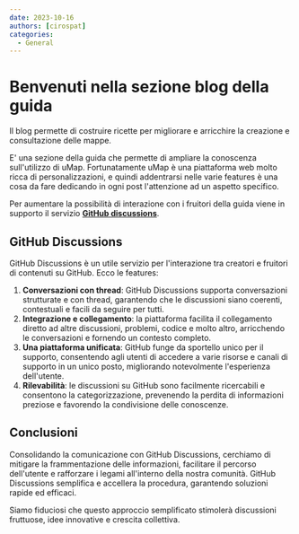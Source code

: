 ```yaml
---
date: 2023-10-16
authors: [cirospat]
categories:
  - General
---
```


# Benvenuti nella sezione blog della guida

Il blog permette di costruire ricette per migliorare e arricchire la creazione e consultazione delle mappe.

E' una sezione della guida che permette di ampliare la conoscenza sull'utilizzo di uMap. Fortunatamente uMap è una piattaforma web molto ricca di personalizzazioni, e quindi addentrarsi nelle varie features è una cosa da fare dedicando in ogni post l'attenzione ad un aspetto specifico.

<!-- more -->

Per aumentare la possibilità di interazione con i fruitori della guida viene in supporto il servizio [__GitHub discussions__](https://github.com/opendatasicilia/guida-umap/discussions). 


## GitHub Discussions

GitHub Discussions è un utile servizio per l'interazione tra creatori e fruitori di contenuti su GitHub. Ecco le features:

   1. **Conversazioni con thread**: GitHub Discussions supporta conversazioni strutturate e con thread, garantendo che le discussioni siano coerenti, contestuali e facili da seguire per tutti.
   2. **Integrazione e collegamento**: la piattaforma facilita il collegamento diretto ad altre discussioni, problemi, codice e molto altro, arricchendo le conversazioni e fornendo un contesto completo.
   3. **Una piattaforma unificata**: GitHub funge da sportello unico per il supporto, consentendo agli utenti di accedere a varie risorse e canali di supporto in un unico posto, migliorando notevolmente l'esperienza dell'utente.
   4. **Rilevabilità**: le discussioni su GitHub sono facilmente ricercabili e consentono la categorizzazione, prevenendo la perdita di informazioni preziose e favorendo la condivisione delle conoscenze.


## Conclusioni

Consolidando la comunicazione con GitHub Discussions, cerchiamo di mitigare la frammentazione delle informazioni, facilitare il percorso dell'utente e rafforzare i legami all'interno della nostra comunità.  GitHub Discussions semplifica e accellera la procedura, garantendo soluzioni rapide ed efficaci. 

Siamo fiduciosi che questo approccio semplificato stimolerà discussioni fruttuose, idee innovative e crescita collettiva.

